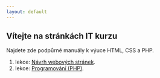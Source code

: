 ```yaml
---
layout: default
---
```


## Vítejte na stránkách IT kurzu

Najdete zde podpůrné manuály k výuce HTML, CSS a PHP.

1. lekce: [Návrh webových stránek](./web.html).
2. lekce: [Programování (PHP)](./programovani.html).

